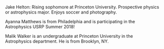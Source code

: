 Jake Helton:
Rising sophomore at Princeton University.
Prospective physics or astrophysics major. 
Enjoys soccer and photography.

Ayanna Matthews is from Philadelphia and is participating in the Astrophysics USRP Summer 2018!

Malik Walker is an undergraduate at Princeton University in the Astrophysics department. He is from Brooklyn, NY.
